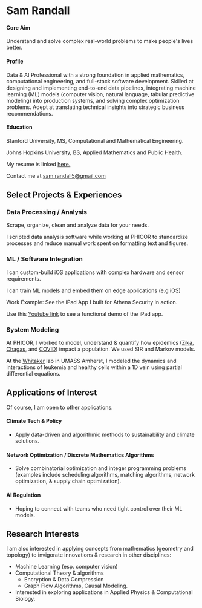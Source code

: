 # Sam Randall

#### Core Aim
Understand and solve complex real-world problems to make people's lives better.

#### Profile
Data & AI Professional with a strong foundation in applied mathematics, computational engineering, and full-stack software development. Skilled at designing and implementing end-to-end data pipelines, integrating machine learning (ML) models (computer vision, natural language, tabular predictive modeling) into production systems, and solving complex optimization problems. Adept at translating technical insights into strategic business recommendations.

#### Education

Stanford University, MS, Computational and Mathematical Engineering.

Johns Hopkins University, BS, Applied Mathematics and Public Health. 

My resume is linked <a href="https://sam-randall.github.io/samrandall.github.io/resume/ConsultantRandall_Resume.pdf" target="_blank">here.</a>

Contact me at <a href="mailto:sam.randall5@gmail.com">sam.randall5\@gmail.com</a>

## Select Projects & Experiences

### Data Processing / Analysis
Scrape, organize, clean and analyze data for your needs.

I scripted data analysis software while working at PHICOR to standardize processes and reduce manual work spent on formatting text and figures. 

### ML / Software Integration

I can custom-build iOS applications with complex hardware and sensor requirements. 

I can train ML models and embed them on edge applications (e.g iOS)

Work Example: See the iPad App I built for Athena Security in action.

Use this
<a href="https://www.youtube.com/watch?v=r2YbpxIprDI" target="_blank"> Youtube link</a> to see a functional demo of the iPad app.

### System Modeling
At PHICOR, I worked to model, understand & quantify how epidemics (<a href="https://pubmed.ncbi.nlm.nih.gov/30544164/" target="_blank">Zika</a>,
    <a href="https://pubmed.ncbi.nlm.nih.gov/31104883/" target="_blank">Chagas</a>, and
    <a href="https://www.sciencedirect.com/science/article/pii/S0749379721000210" target = "blank_">COVID</a>) impact a population. We used SIR and Markov models.

At the <a href="https://www.umass.edu/natural-sciences/about/directory/nathaniel-whitaker" target="_blank"> Whitaker</a> lab in UMASS Amherst, I modeled the dynamics and interactions of leukemia and healthy cells within a 1D vein using partial differential equations. 

## Applications of Interest
Of course, I am open to other applications.

#### Climate Tech & Policy
- Apply data-driven and algorithmic methods to sustainability and climate solutions.

#### Network Optimization / Discrete Mathematics Algorithms
- Solve combinatorial optimization and integer programming problems (examples include scheduling algorithms, matching algorithms, network optimization, & supply chain optimization).

#### AI Regulation
- Hoping to connect with teams who need tight control over their ML models.

## Research Interests
I am also interested in applying concepts from mathematics (geometry and topology) to invigorate innovations & research in other disciplines:
- Machine Learning (esp. computer vision)
- Computational Theory & algorithms
    - Encryption & Data Compression
    - Graph Flow Algorithms, Causal Modeling.
- Interested in exploring applications in Applied Physics & Computational Biology. 






